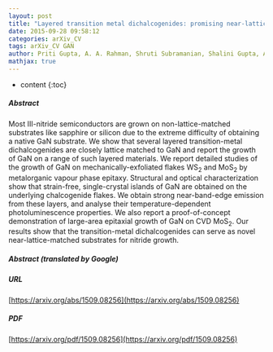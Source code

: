 ```yaml
---
layout: post
title: "Layered transition metal dichalcogenides: promising near-lattice-matched substrates for GaN growth"
date: 2015-09-28 09:58:12
categories: arXiv_CV
tags: arXiv_CV GAN
author: Priti Gupta, A. A. Rahman, Shruti Subramanian, Shalini Gupta, Arumugam Thamizhavel, Tatyana Orlova, Sergei Rouvimov, Suresh Vishwanath, Vladimir Protasenko, Masihhur R. Laskar, Huili Grace Xing, Debdeep Jena, Arnab Bhattacharya
mathjax: true
---
```


* content
{:toc}

##### Abstract
Most III-nitride semiconductors are grown on non-lattice-matched substrates like sapphire or silicon due to the extreme difficulty of obtaining a native GaN substrate. We show that several layered transition-metal dichalcogenides are closely lattice matched to GaN and report the growth of GaN on a range of such layered materials. We report detailed studies of the growth of GaN on mechanically-exfoliated flakes WS$_2$ and MoS$_2$ by metalorganic vapour phase epitaxy. Structural and optical characterization show that strain-free, single-crystal islands of GaN are obtained on the underlying chalcogenide flakes. We obtain strong near-band-edge emission from these layers, and analyse their temperature-dependent photoluminescence properties. We also report a proof-of-concept demonstration of large-area epitaxial growth of GaN on CVD MoS$_2$. Our results show that the transition-metal dichalcogenides can serve as novel near-lattice-matched substrates for nitride growth.

##### Abstract (translated by Google)


##### URL
[https://arxiv.org/abs/1509.08256](https://arxiv.org/abs/1509.08256)

##### PDF
[https://arxiv.org/pdf/1509.08256](https://arxiv.org/pdf/1509.08256)

